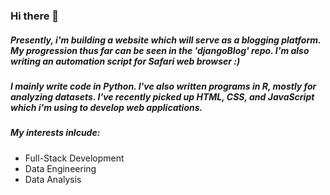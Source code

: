 ### Hi there 👋

##### Presently, i'm building a website which will serve as a blogging platform. My progression thus far can be seen in the 'djangoBlog' repo. I'm also writing an automation script for Safari web browser :) 

##### I mainly write code in Python. I've also written programs in R, mostly for analyzing datasets. I've recently picked up HTML, CSS, and JavaScript which i'm using to develop web applications.

##### My interests inlcude:
* Full-Stack Development
* Data Engineering
* Data Analysis
